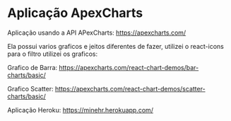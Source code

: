 # Aplicação ApexCharts

Aplicação usando a API APexCharts: https://apexcharts.com/

Ela possui varios graficos e jeitos diferentes de fazer, utilizei o react-icons para o filtro
utilizei os graficos:

Grafico de Barra: https://apexcharts.com/react-chart-demos/bar-charts/basic/

Grafico Scatter: https://apexcharts.com/react-chart-demos/scatter-charts/basic/

Aplicação Heroku: https://minehr.herokuapp.com/
